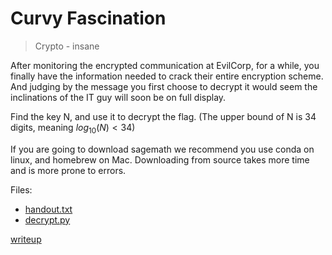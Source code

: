 # Curvy Fascination

> Crypto - insane <!-- *points/solves* -->

After monitoring the encrypted communication at EvilCorp, for a while, you finally have the information needed to crack their entire encryption scheme. And judging by the message you first choose to decrypt it would seem the inclinations of the IT guy will soon be on full display.

Find the key N, and use it to decrypt the flag. (The upper bound of N is 34 digits, meaning $log_{10}(N) < 34$)

If you are going to download sagemath we recommend you use conda on linux, and homebrew on Mac.
Downloading from source takes more time and is more prone to errors.

Files:

- [handout.txt](src/handout.txt)
- [decrypt.py](src/decrypt.py)

[writeup](writeup/README.md)

